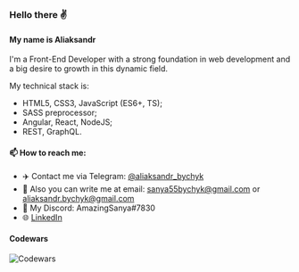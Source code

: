 ### Hello there ✌️

#### My name is Aliaksandr

I'm a Front-End Developer with a strong foundation in web development and a big desire to growth in this dynamic field.

My technical stack is:
* HTML5, CSS3, JavaScript (ES6+, TS);
* SASS preprocessor;
* Angular, React, NodeJS;
* REST, GraphQL.

#### 📫 How to reach me:
* :airplane: Contact me via Telegram: [@aliaksandr_bychyk](https://t.me/aliaksandr_bychyk)
* :e-mail: Also you can write me at email: sanya55bychyk@gmail.com or aliaksandr.bychyk@gmail.com
* :link: My Discord: AmazingSanya#7830
* :globe_with_meridians: [LinkedIn](https://www.linkedin.com/in/aliaksandr-bychyk)

#### Codewars

![Codewars](https://www.codewars.com/users/AliaksandrBychyk/badges/large)
